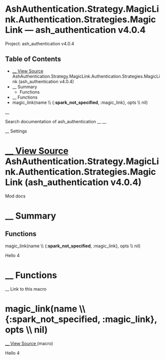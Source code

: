 # AshAuthentication.Strategy.MagicLink.Authentication.Strategies.MagicLink — ash_authentication v4.0.4

Project: ash_authentication v4.0.4

## Table of Contents

- [ __ View Source ](external_link) AshAuthentication.Strategy.MagicLink.Authentication.Strategies.MagicLink (ash_authentication v4.0.4)
- __ Summary
  - Functions
- __ Functions
- magic_link(name \\\ {:__spark_not_specified__, :magic_link}, opts \\\ nil)

__

Search documentation of ash_authentication __ __

__ Settings

#  [ __ View Source ](external_link) AshAuthentication.Strategy.MagicLink.Authentication.Strategies.MagicLink (ash_authentication v4.0.4)

Mod docs

#  __ Summary

##  Functions

magic_link(name \\\ {:__spark_not_specified__, :magic_link}, opts \\\ nil)

Hello 4

#  __ Functions

__ Link to this macro

# magic_link(name \\\ {:__spark_not_specified__, :magic_link}, opts \\\ nil)

[ __ View Source ](external_link) (macro)

Hello 4
